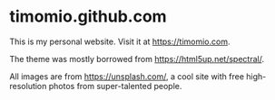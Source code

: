 # timomio.github.com

This is my personal website. Visit it at https://timomio.com.

The theme was mostly borrowed from https://html5up.net/spectral/.

All images are from https://unsplash.com/, a cool site with free high-resolution photos from super-talented people.
